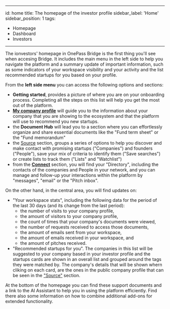 ---
id: home
title: The homepage of the investor profile
sidebar_label: 'Home'
sidebar_position: 1
tags:

- Homepage
- Dashboard
- Investors

 ---

The ionvestors' homepage in OnePass Bridge is the first thing you'll see when accesing Bridge. It includes the main menu in the left side to help you navigate the platform and a summary update of important information, such as some indicators of your workspace visibility and your activity and the list recommended startups for you based on your profile.

From the **left side menu** you can access the following options and sections:

- **Getting started**, provides a picture of where you are on your onboarding process. Completing all the steps on this list will help you get the most out of the platform.
- **[My company profile](./investor-profile.md)** will guide you to the information about your company that you are showing to the ecosystem and that the platform will use to recommend you new startups.
- the **Document Hub** will lead you to a section where  you can effortlessly organize and share essential documents like the "Fund term sheet" or the "Fund memorandum"
- the [Source](./discovery.md) section, groups a series of options to help you discover and make contact with promising startups ("Companies") and founders ("People"), save your mix of criteria to identify them ("Save searches") or create lists to track them ("Lists" and "Watchlist")
- from the **[Connect](./connect-investors.md)** section, you will find your "Directory", including the contacts of the companies and People in your network, and you can manage and follow-up your interactions within the platform by "messages", "email" or the "Pitch inbox".

On the other hand, in the central area, you will find updates on:

- "Your workspace stats", including the following data for the period of the last 30 days (and its change from the last period):
  - the number of visits to your company profile,
  - the amount of visitors to your company profile,
  - the count of times that your company's documents were viewed,
  - the number of requests received to access those documents,
  - the amount of emails sent from your workspace,
  - the amount of emails received in your workspace, and
  - the amount of pitches received.
- "Recommended startups for you". The companies in this list will be suggested to your company based in your investor profile and the startups cards are shown in an overall list and grouped around the tags they were matched by. The company's details that will be shown whern cliking on each card, are the ones in the public company profile that can be seen in the ["Source"](./discovery.md) section.

At the bottom of the homepage you can find these support documents and a link to the AI Assistant to help you in using the platform efficiently. Find there also some information on how to combine additional add-ons for extended functionality.
